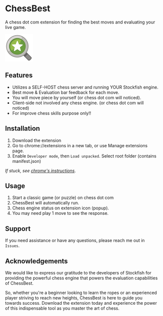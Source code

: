 # ChessBest
A chess dot com extension for finding the best moves and evaluating your live game.

![ChessBest Icon](https://raw.githubusercontent.com/thanhdanh27600/chessbest/main/assets/ext-icon.png)

## Features

- Utilizes a SELF-HOST chess server and running YOUR Stockfish engine.
- Best move & Evaluation bar feedback for each move.
- You will move piece by yourself (or chess dot com will noticed).
- Client-side not involved any chess engine. (or chess dot com will noticed)
- For improve chess skills purpose only!!

## Installation

1. Download the extension
2. Go to chrome://extensions in a new tab, or use Manage extensions page.
3. Enable `Developer mode`, then `Load unpacked`. Select root folder (contains manifest.json)

*If stuck, see [chrome's instructions](https://developer.chrome.com/docs/extensions/mv3/getstarted/development-basics/#load-unpacked)*.

## Usage

1. Start a classic game (or puzzle) on chess dot com
2. ChessBest will automatically run.
2. Chess engine status on extension icon (popup).
3. You may need play 1 move to see the response.

## Support

If you need assistance or have any questions, please reach me out in `Issues`.

## Acknowledgements

We would like to express our gratitude to the developers of Stockfish for providing the powerful chess engine that powers the evaluation capabilities of ChessBest.

So, whether you're a beginner looking to learn the ropes or an experienced player striving to reach new heights, ChessBest is here to guide you towards success. Download the extension today and experience the power of this indispensable tool as you master the art of chess.
